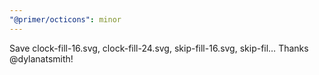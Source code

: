 ```yaml
---
"@primer/octicons": minor
---
```


Save clock-fill-16.svg, clock-fill-24.svg, skip-fill-16.svg, skip-fil… Thanks @dylanatsmith!
